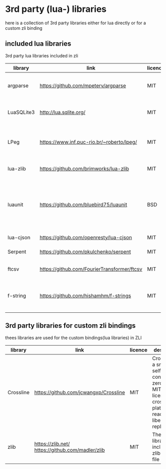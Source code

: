 # 3rd party (lua-) libraries

here is a collection of 3rd party libraries either for lua directly or for a custom zli binding

## included lua libraries
3rd party lua libraries included in zli

| library    | link                                        | licence | description                                                                                                                            |
| ---------- | ------------------------------------------- | ------- | -------------------------------------------------------------------------------------------------------------------------------------- |
| argparse   | https://github.com/mpeterv/argparse         | MIT     | Argparse is a feature-rich command line parser for Lua inspired by argparse for Python                                                 |
| LuaSQLite3 | http://lua.sqlite.org/                      | MIT     | LuaSQLite 3 is a thin wrapper around the public domain [SQLite3](https://www.sqlite.org/) database engine.                             |
| LPeg       | https://www.inf.puc-rio.br/~roberto/lpeg/   | MIT     | LPeg is a new pattern-matching library for Lua, based on Parsing Expression Grammars (PEGs)                                            |
| lua-zlib   | https://github.com/brimworks/lua-zlib       | MIT     | lua binding to the [zlib](https://zlib.net/) to compress/decompress                                                                    |
| luaunit    | https://github.com/bluebird75/luaunit       | BSD     | LuaUnit is a popular unit-testing framework for Lua, with an interface typical of xUnit libraries (Python unittest, Junit, NUnit, ...) |
| lua-cjson  | https://github.com/openresty/lua-cjson      | MIT     | Fast JSON encoding/parsing                                                                                                             |
| Serpent    | https://github.com/pkulchenko/serpent       | MIT     | Lua serializer and pretty printer.                                                                                                     |
| ftcsv      | https://github.com/FourierTransformer/ftcsv | MIT     | ftcsv is a fast csv library written in pure Lua                                                                                        |
| f-string   | https://github.com/hishamhm/f-strings       | MIT     | String interpolation for Lua, inspired by f-strings, a form of string interpolation coming in Python 3.6.                              |

## 3rd party libraries for custom zli bindings

thees libraries are used for the custom bindings(lua libraries) in ZLI

| library   | link                                             | licence | description                                                                                                        |
| --------- | ------------------------------------------------ | ------- | ------------------------------------------------------------------------------------------------------------------ |
| Crossline | https://github.com/jcwangxp/Crossline            | MIT     | Crossline is a small, self-contained, zero-config, MIT licensed, cross-platform, readline and libedit replacement. |
| zlib      | https://zlib.net/ https://github.com/madler/zlib | MIT     | The minizip library included in zlib for zip file handling                                                         |
